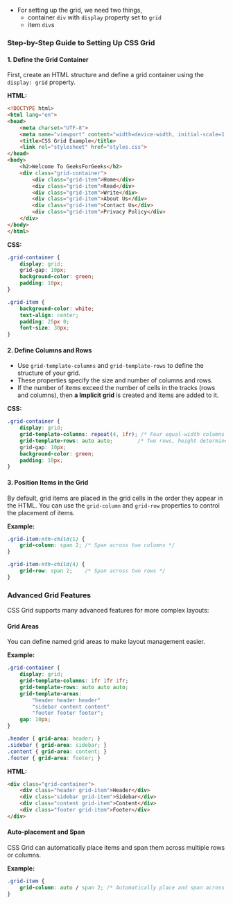 
- For setting up the grid, we need two things, 
	- container `div` with `display` property set to `grid`
	- item `div`s 
### Step-by-Step Guide to Setting Up CSS Grid

#### 1. Define the Grid Container

First, create an HTML structure and define a grid container using the `display: grid` property.

**HTML:**
```html
<!DOCTYPE html>
<html lang="en">
<head>
    <meta charset="UTF-8">
    <meta name="viewport" content="width=device-width, initial-scale=1.0">
    <title>CSS Grid Example</title>
    <link rel="stylesheet" href="styles.css">
</head>
<body>
    <h2>Welcome To GeeksForGeeks</h2>
    <div class="grid-container">
        <div class="grid-item">Home</div>
        <div class="grid-item">Read</div>
        <div class="grid-item">Write</div>
        <div class="grid-item">About Us</div>
        <div class="grid-item">Contact Us</div>
        <div class="grid-item">Privacy Policy</div>
    </div>
</body>
</html>
```

**CSS:**
```css
.grid-container {
    display: grid;
    grid-gap: 10px;
    background-color: green;
    padding: 10px;
}

.grid-item {
    background-color: white;
    text-align: center;
    padding: 25px 0;
    font-size: 30px;
}
```

#### 2. Define Columns and Rows

- Use `grid-template-columns` and `grid-template-rows` to define the structure of your grid. 
- These properties specify the size and number of columns and rows.
- If the number of items exceed the number of cells in the tracks (rows and columns), then **a Implicit grid** is created and items are added to it.

**CSS:**
```css
.grid-container {
    display: grid;
    grid-template-columns: repeat(4, 1fr); /* Four equal-width columns */
    grid-template-rows: auto auto;        /* Two rows, height determined by content */
    grid-gap: 10px;
    background-color: green;
    padding: 10px;
}
```

#### 3. Position Items in the Grid

By default, grid items are placed in the grid cells in the order they appear in the HTML. You can use the `grid-column` and `grid-row` properties to control the placement of items.

**Example:**
```css
.grid-item:nth-child(1) {
    grid-column: span 2; /* Span across two columns */
}

.grid-item:nth-child(4) {
    grid-row: span 2;    /* Span across two rows */
}
```
### Advanced Grid Features

CSS Grid supports many advanced features for more complex layouts:

#### Grid Areas

You can define named grid areas to make layout management easier.

**Example:**
```css
.grid-container {
    display: grid;
    grid-template-columns: 1fr 1fr 1fr;
    grid-template-rows: auto auto auto;
    grid-template-areas:
        "header header header"
        "sidebar content content"
        "footer footer footer";
    gap: 10px;
}

.header { grid-area: header; }
.sidebar { grid-area: sidebar; }
.content { grid-area: content; }
.footer { grid-area: footer; }
```

**HTML:**
```html
<div class="grid-container">
    <div class="header grid-item">Header</div>
    <div class="sidebar grid-item">Sidebar</div>
    <div class="content grid-item">Content</div>
    <div class="footer grid-item">Footer</div>
</div>
```

#### Auto-placement and Span

CSS Grid can automatically place items and span them across multiple rows or columns.

**Example:**
```css
.grid-item {
    grid-column: auto / span 2; /* Automatically place and span across two columns */
}
```

